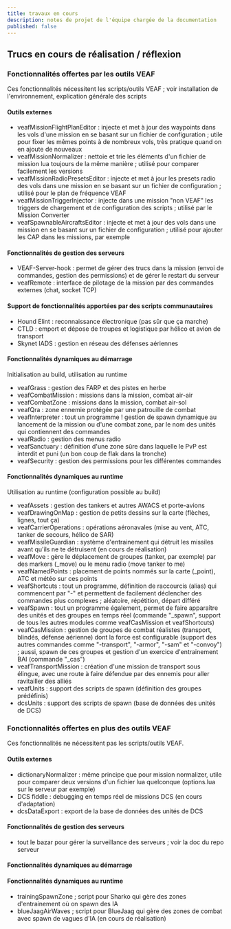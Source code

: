 ```yaml
---
title: travaux en cours
description: notes de projet de l'équipe chargée de la documentation
published: false
---
```


## Trucs en cours de réalisation / réflexion

### Fonctionnalités offertes par les outils VEAF

Ces fonctionnalités nécessitent les scripts/outils VEAF ; voir installation de l'environnement, explication générale des scripts

#### Outils externes

- veafMissionFlightPlanEditor : injecte et met à jour des waypoints dans les vols d'une mission en se basant sur un fichier de configuration ; utile pour fixer les mêmes points à de nombreux vols, très pratique quand on en ajoute de nouveaux
- veafMissionNormalizer : nettoie et trie les éléments d'un fichier de mission lua toujours de la même manière ; utilisé pour comparer facilement les versions
- veafMissionRadioPresetsEditor : injecte et met à jour les presets radio des vols dans une mission en se basant sur un fichier de configuration ; utilisé pour le plan de fréquence VEAF
- veafMissionTriggerInjector : injecte dans une mission "non VEAF" les triggers de chargement et de configuration des scripts ; utilisé par le Mission Converter
- veafSpawnableAircraftsEditor : injecte et met à jour des vols dans une mission en se basant sur un fichier de configuration ; utilisé pour ajouter les CAP dans les missions, par exemple

#### Fonctionnalités de gestion des serveurs

- VEAF-Server-hook : permet de gérer des trucs dans la mission (envoi de commandes, gestion des permissions) et de gérer le restart du serveur
- veafRemote : interface de pilotage de la mission par des commandes externes (chat, socket TCP)

#### Support de fonctionnalités apportées par des scripts communautaires

- Hound Elint : reconnaissance électronique (pas sûr que ça marche)
- CTLD : emport et dépose de troupes et logistique par hélico et avion de transport
- Skynet IADS : gestion en réseau des défenses aériennes

#### Fonctionnalités dynamiques au démarrage 

Initialisation au build, utilisation au runtime

- veafGrass : gestion des FARP et des pistes en herbe
- veafCombatMission : missions dans la mission, combat air-air
- veafCombatZone : missions dans la mission, combat air-sol
- veafQra : zone ennemie protégée par une patrouille de combat
- veafInterpreter : tout un programme ! gestion de spawn dynamique au lancement de la mission ou d'une combat zone, par le nom des unités qui contiennent des commandes
- veafRadio : gestion des menus radio
- veafSanctuary : définition d'une zone sûre dans laquelle le PvP est interdit et puni (un bon coup de flak dans la tronche)
- veafSecurity : gestion des permissions pour les différentes commandes

#### Fonctionnalités dynamiques au runtime 

Utilisation au runtime (configuration possible au build)

- veafAssets : gestion des tankers et autres AWACS et porte-avions
- veafDrawingOnMap : gestion de petits dessins sur la carte (flèches, lignes, tout ça)
- veafCarrierOperations : opérations aéronavales (mise au vent, ATC, tanker de secours, hélico de SAR)
- veafMissileGuardian : système d'entrainement qui détruit les missiles avant qu'ils ne te détruisent (en cours de réalisation)
- veafMove : gère le déplacement de groupes (tanker, par exemple) par des markers (_move) ou le menu radio (move tanker to me)
- veafNamedPoints : placement de points nommés sur la carte (_point), ATC et météo sur ces points
- veafShortcuts : tout un programme, définition de raccourcis (alias) qui commencent par "-" et permettent de facilement déclencher des commandes plus complexes ; aléatoire, répétition, départ différé
- veafSpawn : tout un programme également, permet de faire apparaître des unités et des groupes en temps réel (commande "_spawn", support de tous les autres modules comme veafCasMission et veafShortcuts)
- veafCasMission : gestion de groupes de combat réalistes (transport, blindés, défense aérienne) dont la force est configurable (support des autres commandes comme "-transport", "-armor", "-sam" et "-convoy") ; aussi, spawn de ces groupes et gestion d'un exercice d'entrainement BAI (commande "_cas")
- veafTransportMission : création d'une mission de transport sous élingue, avec une route à faire défendue par des ennemis pour aller ravitailler des alliés
- veafUnits : support des scripts de spawn (définition des groupes prédéfinis)
- dcsUnits : support des scripts de spawn (base de données des unités de DCS)

### Fonctionnalités offertes en plus des outils VEAF

Ces fonctionnalités ne nécessitent pas les scripts/outils VEAF.

#### Outils externes

- dictionaryNormalizer : même principe que pour mission normalizer, utile pour comparer deux versions d'un fichier lua quelconque (options.lua sur le serveur par exemple)
- DCS fiddle : debugging en temps réel de missions DCS (en cours d'adaptation)
- dcsDataExport : export de la base de données des unités de DCS

#### Fonctionnalités de gestion des serveurs

- tout le bazar pour gérer la surveillance des serveurs ; voir la doc du repo serveur

#### Fonctionnalités dynamiques au démarrage 


#### Fonctionnalités dynamiques au runtime 

- trainingSpawnZone ; script pour Sharko qui gère des zones d'entrainement où on spawn des IA
- blueJaagAirWaves ; script pour BlueJaag qui gère des zones de combat avec spawn de vagues d'IA (en cours de réalisation)